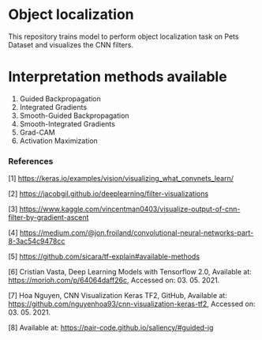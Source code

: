 # Object localization
This repository trains model to perform object localization task on Pets Dataset and visualizes the CNN filters.

# Interpretation methods available
1. Guided Backpropagation
2. Integrated Gradients
3. Smooth-Guided Backpropagation
4. Smooth-Integrated Gradients
5. Grad-CAM
6. Activation Maximization

### References
[1] https://keras.io/examples/vision/visualizing_what_convnets_learn/

[2] https://jacobgil.github.io/deeplearning/filter-visualizations

[3] https://www.kaggle.com/vincentman0403/visualize-output-of-cnn-filter-by-gradient-ascent

[4] https://medium.com/@jon.froiland/convolutional-neural-networks-part-8-3ac54c9478cc

[5] https://github.com/sicara/tf-explain#available-methods

[6] Cristian Vasta, Deep Learning Models with Tensorflow 2.0, Available at: https://morioh.com/p/64064daff26c, Accessed on: 03. 05. 2021.

[7] Hoa Nguyen, CNN Visualization Keras TF2, GitHub, Available at: https://github.com/nguyenhoa93/cnn-visualization-keras-tf2, Accessed on: 03. 05. 2021.

[8] Available at: https://pair-code.github.io/saliency/#guided-ig